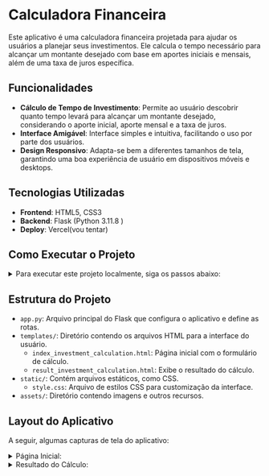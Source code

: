 # Calculadora Financeira

Este aplicativo é uma calculadora financeira projetada para ajudar os usuários a planejar seus investimentos. Ele calcula o tempo necessário para alcançar um montante desejado com base em aportes iniciais e mensais, além de uma taxa de juros específica.

## Funcionalidades

- **Cálculo de Tempo de Investimento**: Permite ao usuário descobrir quanto tempo levará para alcançar um montante desejado, considerando o aporte inicial, aporte mensal e a taxa de juros.
- **Interface Amigável**: Interface simples e intuitiva, facilitando o uso por parte dos usuários.
- **Design Responsivo**: Adapta-se bem a diferentes tamanhos de tela, garantindo uma boa experiência de usuário em dispositivos móveis e desktops.

## Tecnologias Utilizadas

- **Frontend**: HTML5, CSS3
- **Backend**: Flask (Python 3.11.8 )
- **Deploy**: Vercel(vou tentar)

## Como Executar o Projeto

<details>
<summary>Para executar este projeto localmente, siga os passos abaixo:</summary>


1. **Clone o Repositório**
   ```
   git clone [URL_DO_REPOSITÓRIO]
   ```
2. **Instale as Dependências** (assumindo que você já tem Python e pip instalados)
   ```
   pip install -r requirements.txt
   ```
3. **Execute o Aplicativo**
   ```
   flask run
   ```
   Após executar este comando, o servidor Flask iniciará e você poderá acessar o aplicativo em `http://localhost:5000` no seu navegador.
</details>

## Estrutura do Projeto

- `app.py`: Arquivo principal do Flask que configura o aplicativo e define as rotas.
- `templates/`: Diretório contendo os arquivos HTML para a interface do usuário.
  - `index_investment_calculation.html`: Página inicial com o formulário de cálculo.
  - `result_investment_calculation.html`: Exibe o resultado do cálculo.
- `static/`: Contém arquivos estáticos, como CSS.
  - `style.css`: Arquivo de estilos CSS para customização da interface.
- `assets/`: Diretório contendo imagens e outros recursos.

## Layout do Aplicativo

A seguir, algumas capturas de tela do aplicativo:

<details>
<summary>Página Inicial: </summary>

  ![Página Inicial](./assets\calculadora-financeira-python.png)
</details>

<details>
<summary>Resultado do Cálculo: </summary>

  ![Resultado do Cálculo](./assets\calculadora-financeira-python-resultado.png)
  </details>